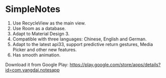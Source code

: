 # SimpleNotes
1. Use RecycleView as the main view.
2. Use Room as a database.
3. Adapt to Material Design 3.
4. Compatible with three languages: Chinese, English and German.
5. Adapt to the latest api33, support predictive return gestures, Media Picker and other new features.
6. Has smooth animation.

Download it from Google Play: https://play.google.com/store/apps/details?id=com.yangdai.notesapp
